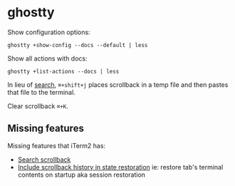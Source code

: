 # ghostty

Show configuration options:

```
ghostty +show-config --docs --default | less
```

Show all actions with docs:

```
ghostty +list-actions --docs | less
```

In lieu of [search](https://github.com/ghostty-org/ghostty/issues/189), `⌘+shift+j` places scrollback in a temp file and then pastes that file to the terminal.

Clear scrollback `⌘+K`.

## Missing features

Missing features that iTerm2 has:

- [Search scrollback](https://github.com/ghostty-org/ghostty/issues/189)
- [Include scrollback history in state restoration](https://github.com/ghostty-org/ghostty/issues/1847) ie: restore tab's terminal contents on startup aka session restoration
